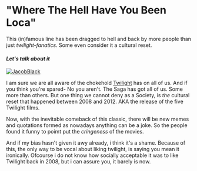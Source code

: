 # "Where The Hell Have You Been Loca"
This (in)famous line has been dragged to hell and back by more people than just *twilight-fanatics*. Some even consider it a cultural reset.

#### _Let's talk about it_

[![JacobBlack](https://static1.srcdn.com/wordpress/wp-content/uploads/2021/09/Twilight-New-Moon-Loca-Meme.jpeg?q=50&fit=crop&w=767&dpr=1.5)](https://www.bing.com/ck/a?!&&p=568ab21bc30fbfcbJmltdHM9MTY2MDIwODE2NiZpZ3VpZD0zNDlmOGNlNC1kNDBmLTQ5NWMtOGMzNy1jYjcxY2NiN2RhMzAmaW5zaWQ9NTIwNQ&ptn=3&hsh=3&fclid=6f803264-1953-11ed-9cd9-6726c6d52d6c&u=a1aHR0cHM6Ly90d2lsaWdodC5mYW5kb20uY29tL2RlL3dpa2kvSmFjb2JfQmxhY2s&ntb=1)

I am sure we are all aware of the chokehold [Twilight](https://www.bing.com/ck/a?!&&p=cd0bc905f22720c2JmltdHM9MTY2MDIwNzcyMSZpZ3VpZD1kZWZlZGJhNy03OWE5LTQzMDgtYTJhMy1iZDU4NmI3MDEwOGMmaW5zaWQ9NTIxNA&ptn=3&hsh=3&fclid=6646ec65-1952-11ed-a63b-88e8285e13a9&u=a1aHR0cHM6Ly9lbi53aWtpcGVkaWEub3JnL3dpa2kvVGhlX1R3aWxpZ2h0X1NhZ2FfKGZpbG1fc2VyaWVzKQ&ntb=1)
has on all of us. And if you think you're spared- No you aren't.
The Saga has got all of us. Some more than others. But one thing we cannot deny as a Society, is *the* cultural reset that happened between 2008 and 2012. AKA the release of the five Twilight films.

Now, with the inevitable comeback of this classic, there will be new memes and quotations formed as nowadays anything can be a joke. 
So the people found it funny to poimt put the _cringeness_ of the movies.

And if my bias hasn't given it awy already, i think it's a shame. Because of this, the only way to be vocal about liking twilight, is saying you mean it ironically.
Ofcourse i do not know how socially acceptable it was to like Twilight back in 2008, but i can assure you, it barely is now.
